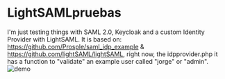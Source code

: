 # LightSAMLpruebas

I'm just testing things with SAML 2.0, Keycloak and a custom Identity Provider with LightSAML. It is based on: https://github.com/Prosple/saml_idp_example & https://github.com/lightSAML/lightSAML, right now, the idpprovider.php it has a function to "validate" an example user called "jorge" or "admin".
![demo](https://user-images.githubusercontent.com/91310398/164737847-31f35f17-7d70-4d98-acb4-ad256ac476a6.gif)
